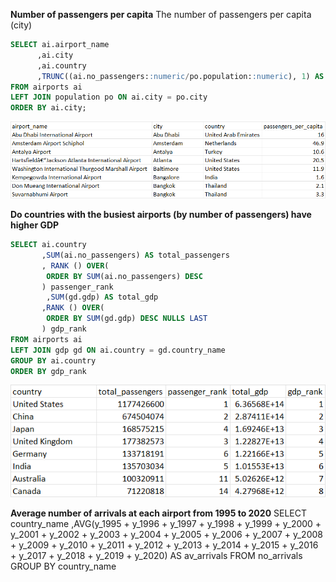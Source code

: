 **Number of passengers per capita**
The number of passengers per capita (city) 

```SQL
SELECT ai.airport_name
	  ,ai.city
	  ,ai.country
	  ,TRUNC((ai.no_passengers::numeric/po.population::numeric), 1) AS passengers_per_capita 
FROM airports ai
LEFT JOIN population po ON ai.city = po.city
ORDER BY ai.city;
```

![Alt text](image.png)


**Do countries with the busiest airports (by number of passengers) have higher GDP**

```SQL
SELECT ai.country 
	   ,SUM(ai.no_passengers) AS total_passengers
	   , RANK () OVER(
	    ORDER BY SUM(ai.no_passengers) DESC
	   ) passenger_rank
	   	,SUM(gd.gdp) AS total_gdp 
	   ,RANK () OVER(
	    ORDER BY SUM(gd.gdp) DESC NULLS LAST
	   ) gdp_rank 
FROM airports ai
LEFT JOIN gdp gd ON ai.country = gd.country_name
GROUP BY ai.country
ORDER BY gdp_rank 
```

![Alt text](image-1.png)


**Average number of arrivals at each airport from 1995 to 2020**
SELECT country_name
	  ,AVG(y_1995 + y_1996 + y_1997 + y_1998 + y_1999 + y_2000 + y_2001 + y_2002
		  + y_2003 + y_2004 + y_2005 + y_2006 + y_2007 + y_2008 + y_2009 + y_2010
		  + y_2011 + y_2012 + y_2013 + y_2014 + y_2015 + y_2016 + y_2017 + y_2018
		  + y_2019 + y_2020) AS av_arrivals
FROM no_arrivals
GROUP BY country_name